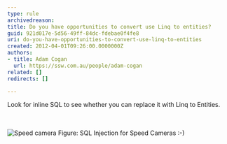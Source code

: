 ```yaml
---
type: rule
archivedreason: 
title: Do you have opportunities to convert use Linq to entities?
guid: 921d017e-5d56-49ff-84dc-fdebae0f4fe8
uri: do-you-have-opportunities-to-convert-use-linq-to-entities
created: 2012-04-01T09:26:00.0000000Z
authors:
- title: Adam Cogan
  url: https://ssw.com.au/people/adam-cogan
related: []
redirects: []

---
```



<p><span lang="EN-AU">Look for inline SQL​ to see whether you can replace it with Linq to Entities.</span></p>
<br><excerpt class='endintro'></excerpt><br>
<img class="ms-rteCustom-ImageArea" border="0" alt="Speed camera" src="/SoftwareDevelopment/RulestobetterArchitectureandCodeReview/PublishingImages/speed-camera.jpg" /> <span class="ms-rteCustom-FigureNormal">Figure&#58; SQL Injection for Speed Cameras &#58;-)</span><span class="ms-rteCustom-FigureNormal"></span>


